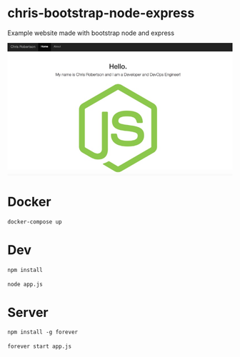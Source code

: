 # chris-bootstrap-node-express

Example website made with bootstrap node and express

![Screenshot](Screenshot.jpg?raw=true "screenshot")

# Docker
``` 
docker-compose up
```

# Dev
```
npm install

node app.js
```

# Server

```
npm install -g forever

forever start app.js
```
